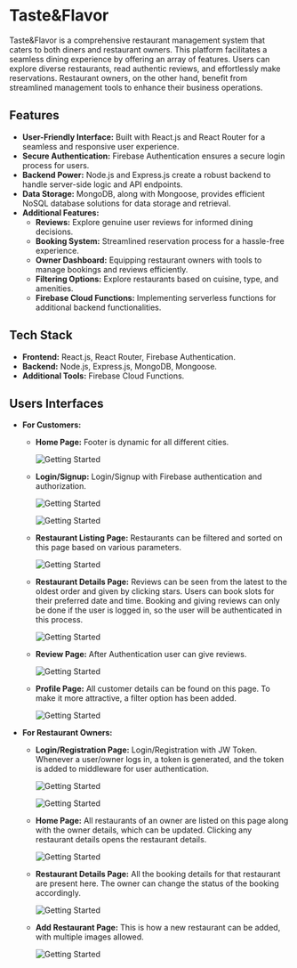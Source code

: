 # Taste&Flavor

Taste&Flavor is a comprehensive restaurant management system that caters to both diners and restaurant owners. This platform facilitates a seamless dining experience by offering an array of features. Users can explore diverse restaurants, read authentic reviews, and effortlessly make reservations. Restaurant owners, on the other hand, benefit from streamlined management tools to enhance their business operations.

## Features

- **User-Friendly Interface:** Built with React.js and React Router for a seamless and responsive user experience.
- **Secure Authentication:** Firebase Authentication ensures a secure login process for users.
- **Backend Power:** Node.js and Express.js create a robust backend to handle server-side logic and API endpoints.
- **Data Storage:** MongoDB, along with Mongoose, provides efficient NoSQL database solutions for data storage and retrieval.
- **Additional Features:**
  - **Reviews:** Explore genuine user reviews for informed dining decisions.
  - **Booking System:** Streamlined reservation process for a hassle-free experience.
  - **Owner Dashboard:** Equipping restaurant owners with tools to manage bookings and reviews efficiently.
  - **Filtering Options:** Explore restaurants based on cuisine, type, and amenities.
  - **Firebase Cloud Functions:** Implementing serverless functions for additional backend functionalities.

## Tech Stack

- **Frontend:** React.js, React Router, Firebase Authentication.
- **Backend:** Node.js, Express.js, MongoDB, Mongoose.
- **Additional Tools:** Firebase Cloud Functions.

## Users Interfaces

- **For Customers:**

  - **Home Page:** Footer is dynamic for all different cities.

    ![Getting Started](./UIs/home.png)

  - **Login/Signup:** Login/Signup with Firebase authentication and authorization.

    ![Getting Started](./UIs/login.png)

    ![Getting Started](./UIs/signup.png)

  - **Restaurant Listing Page:** Restaurants can be filtered and sorted on this page based on various parameters.

    ![Getting Started](./UIs/listing.png)

  - **Restaurant Details Page:** Reviews can be seen from the latest to the oldest order and given by clicking stars. Users can book slots for their preferred date and time. Booking and giving reviews can only be done if the user is logged in, so the user will be authenticated in this process.

    ![Getting Started](./UIs/res.png)

  - **Review Page:** After Authentication user can give reviews.

    ![Getting Started](./UIs/review.png)

  - **Profile Page:** All customer details can be found on this page. To make it more attractive, a filter option has been added.

    ![Getting Started](./UIs/profile.png)

- **For Restaurant Owners:**

  - **Login/Registration Page:** Login/Registration with JW Token. Whenever a user/owner logs in, a token is generated, and the token is added to middleware for user authentication.

    ![Getting Started](./UIs/owner-reg.png)

    ![Getting Started](./UIs/owner-login.png)

  - **Home Page:** All restaurants of an owner are listed on this page along with the owner details, which can be updated. Clicking any restaurant details opens the restaurant details.

    ![Getting Started](./UIs/owner-home.png)

  - **Restaurant Details Page:** All the booking details for that restaurant are present here. The owner can change the status of the booking accordingly.

    ![Getting Started](./UIs/res-det.png)

  - **Add Restaurant Page:** This is how a new restaurant can be added, with multiple images allowed.

    ![Getting Started](./UIs/add-res.png)
